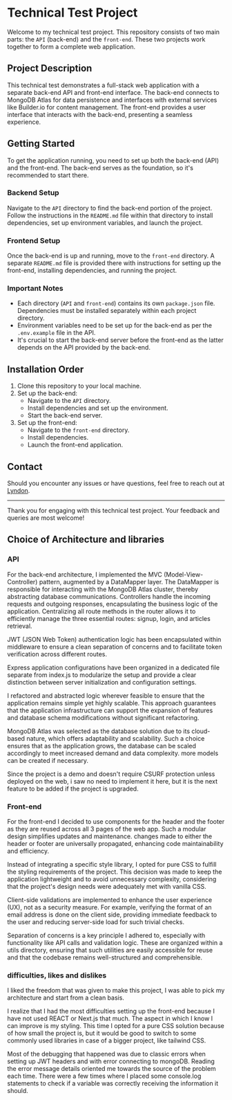 # Technical Test Project

Welcome to my technical test project. This repository consists of two main parts: the `API` (back-end) and the `front-end`. These two projects work together to form a complete web application.

## Project Description

This technical test demonstrates a full-stack web application with a separate back-end API and front-end interface. The back-end connects to MongoDB Atlas for data persistence and interfaces with external services like Builder.io for content management. The front-end provides a user interface that interacts with the back-end, presenting a seamless experience.

## Getting Started

To get the application running, you need to set up both the back-end (API) and the front-end. The back-end serves as the foundation, so it's recommended to start there.

### Backend Setup

Navigate to the `API` directory to find the back-end portion of the project. Follow the instructions in the `README.md` file within that directory to install dependencies, set up environment variables, and launch the project.

### Frontend Setup

Once the back-end is up and running, move to the `front-end` directory. A separate `README.md` file is provided there with instructions for setting up the front-end, installing dependencies, and running the project.

### Important Notes

- Each directory (`API` and `front-end`) contains its own `package.json` file. Dependencies must be installed separately within each project directory.
- Environment variables need to be set up for the back-end as per the `.env.example` file in the API.
- It's crucial to start the back-end server before the front-end as the latter depends on the API provided by the back-end.

## Installation Order

1. Clone this repository to your local machine.
2. Set up the back-end:
    - Navigate to the `API` directory.
    - Install dependencies and set up the environment.
    - Start the back-end server.
3. Set up the front-end:
    - Navigate to the `front-end` directory.
    - Install dependencies.
    - Launch the front-end application.

## Contact

Should you encounter any issues or have questions, feel free to reach out at [Lyndon](https://lyndonsimpson.github.io/CV_Lyndon.simpson/).

---

Thank you for engaging with this technical test project. Your feedback and queries are most welcome! 

## Choice of Architecture and libraries

### API 

For the back-end architecture, I implemented the MVC (Model-View-Controller) pattern, augmented by a DataMapper layer. The DataMapper is responsible for interacting with the MongoDB Atlas cluster, thereby abstracting database communications. Controllers handle the incoming requests and outgoing responses, encapsulating the business logic of the application. Centralizing all route methods in the router allows it to efficiently manage the three essential routes: signup, login, and articles retrieval.

JWT (JSON Web Token) authentication logic has been encapsulated within middleware to ensure a clean separation of concerns and to facilitate token verification across different routes.

Express application configurations have been organized in a dedicated file separate from index.js to modularize the setup and provide a clear distinction between server initialization and configuration settings.

I refactored and abstracted logic wherever feasible to ensure that the application remains simple yet highly scalable. This approach guarantees that the application infrastructure can support the expansion of features and database schema modifications without significant refactoring.

MongoDB Atlas was selected as the database solution due to its cloud-based nature, which offers adaptability and scalability. Such a choice ensures that as the application grows, the database can be scaled accordingly to meet increased demand and data complexity. more models can be created if necessary.

Since the project is a demo and doesn't require CSURF protection unless deployed on the web, i saw no need to implement it here, but it is the next feature to be added if the project is upgraded.


### Front-end

For the front-end I decided to use components for the header and the footer as they are reused across all 3 pages of the web app. Such a modular design simplifies updates and maintenance. changes made to either the header or footer are universally propagated, enhancing code maintainability and efficiency.

Instead of integrating a specific style library, I opted for pure CSS to fulfill the styling requirements of the project. This decision was made to keep the application lightweight and to avoid unnecessary complexity, considering that the project's design needs were adequately met with vanilla CSS.

Client-side validations are implemented to enhance the user experience (UX), not as a security measure. For example, verifying the format of an email address is done on the client side, providing immediate feedback to the user and reducing server-side load for such trivial checks.

Separation of concerns is a key principle I adhered to, especially with functionality like API calls and validation logic. These are organized within a utils directory, ensuring that such utilities are easily accessible for reuse and that the codebase remains well-structured and comprehensible.

### difficulties, likes and dislikes

I liked the freedom that was given to make this project, I was able to pick my architecture and start from a clean basis.

I realize that I had the most difficulties setting up the front-end because I have not used REACT or Next.js that much. The aspect in which I know I can improve is my styling. This time I opted for a pure CSS solution because of how small the project is, but it would be good to switch to some commonly used libraries in case of a bigger project, like tailwind CSS. 

Most of the debugging that happened was due to classic errors when setting up JWT headers and with error connecting to mongoDB. Reading the error message details oriented me towards the source of the problem each time. There were a few times where I placed some console.log statements to check if a variable was correctly receiving the information it should.